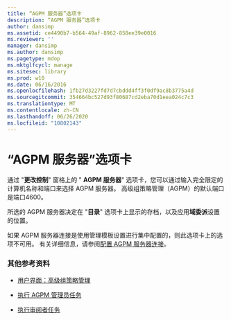 ```yaml
---
title: “AGPM 服务器”选项卡
description: “AGPM 服务器”选项卡
author: dansimp
ms.assetid: ce4490b7-b564-49af-8962-858ee39e0016
ms.reviewer: ''
manager: dansimp
ms.author: dansimp
ms.pagetype: mdop
ms.mktglfcycl: manage
ms.sitesec: library
ms.prod: w10
ms.date: 06/16/2016
ms.openlocfilehash: 1fb27d3227fd7d7cbddd4ff3f0df9ac8b3775a4d
ms.sourcegitcommit: 354664bc527d93f80687cd2eba70d1eea024c7c3
ms.translationtype: MT
ms.contentlocale: zh-CN
ms.lasthandoff: 06/26/2020
ms.locfileid: "10802143"
---
```

# “AGPM 服务器”选项卡


通过 "**更改控制**" 窗格上的 " **AGPM 服务器**" 选项卡，您可以通过输入完全限定的计算机名称和端口来选择 AGPM 服务器。 高级组策略管理（AGPM）的默认端口是端口4600。

所选的 AGPM 服务器决定在 "**目录**" 选项卡上显示的存档，以及应用**域委派**设置的位置。

如果 AGPM 服务器连接是使用管理模板设置进行集中配置的，则此选项卡上的选项不可用。 有关详细信息，请参阅[配置 AGPM 服务器连接](configure-the-agpm-server-connection.md)。

### 其他参考资料

-   [用户界面：高级组策略管理](user-interface-advanced-group-policy-management.md)

-   [执行 AGPM 管理员任务](performing-agpm-administrator-tasks.md)

-   [执行审阅者任务](performing-reviewer-tasks.md)

 

 





